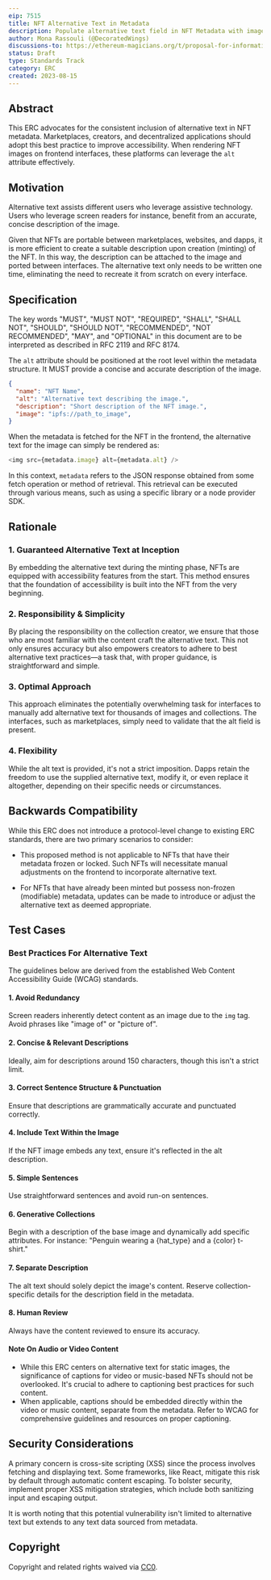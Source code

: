 ```yaml
---
eip: 7515
title: NFT Alternative Text in Metadata
description: Populate alternative text field in NFT Metadata with image description for screen reader.
author: Mona Rassouli (@DecoratedWings)
discussions-to: https://ethereum-magicians.org/t/proposal-for-informational-eip-simple-accessibility-recommendation/14639
status: Draft
type: Standards Track
category: ERC
created: 2023-08-15
---
```


## Abstract

This ERC advocates for the consistent inclusion of alternative text in NFT metadata. Marketplaces, creators, and decentralized applications should adopt this best practice to improve accessibility. When rendering NFT images on frontend interfaces, these platforms can leverage the `alt` attribute effectively.

## Motivation

Alternative text assists different users who leverage assistive technology. Users who leverage screen readers for instance, benefit from an accurate, concise description of the image.

Given that NFTs are portable between marketplaces, websites, and dapps, it is more efficient to create a suitable description upon creation (minting) of the NFT. In this way, the description can be attached to the image and ported between interfaces. The alternative text only needs to be written one time, eliminating the need to recreate it from scratch on every interface.

## Specification

The key words "MUST", "MUST NOT", "REQUIRED", "SHALL", "SHALL NOT", "SHOULD", "SHOULD NOT", "RECOMMENDED", "NOT RECOMMENDED", "MAY", and "OPTIONAL" in this document are to be interpreted as described in RFC 2119 and RFC 8174.

The `alt` attribute should be positioned at the root level within the metadata structure. It MUST provide a concise and accurate description of the image.

```json
{
  "name": "NFT Name",
  "alt": "Alternative text describing the image.",
  "description": "Short description of the NFT image.",
  "image": "ipfs://path_to_image",
}

```

When the metadata is fetched for the NFT in the frontend, the alternative text for the image can simply be rendered as:

```js
<img src={metadata.image} alt={metadata.alt} />
```

In this context, `metadata` refers to the JSON response obtained from some fetch operation or method of retrieval. This retrieval can be executed through various means, such as using a specific library or a node provider SDK.

## Rationale

### 1. Guaranteed Alternative Text at Inception

By embedding the alternative text during the minting phase, NFTs are equipped with accessibility features from the start. This method ensures that the foundation of accessibility is built into the NFT from the very beginning.

### 2. Responsibility & Simplicity

By placing the responsibility on the collection creator, we ensure that those who are most familiar with the content craft the alternative text. This not only ensures accuracy but also empowers creators to adhere to best alternative text practices—a task that, with proper guidance, is straightforward and simple.

### 3. Optimal Approach

This approach eliminates the potentially overwhelming task for interfaces to manually add alternative text for thousands of images and collections. The interfaces, such as marketplaces, simply need to validate that the alt field is present.

### 4. Flexibility

While the alt text is provided, it's not a strict imposition. Dapps retain the freedom to use the supplied alternative text, modify it, or even replace it altogether, depending on their specific needs or circumstances.

## Backwards Compatibility

While this ERC does not introduce a protocol-level change to existing ERC standards, there are two primary scenarios to consider:

* This proposed method is not applicable to NFTs that have their metadata frozen or locked. Such NFTs will necessitate manual adjustments on the frontend to incorporate alternative text.

* For NFTs that have already been minted but possess non-frozen (modifiable) metadata, updates can be made to introduce or adjust the alternative text as deemed appropriate.

## Test Cases

### Best Practices For Alternative Text

The guidelines below are derived from the established Web Content Accessibility Guide (WCAG) standards.

#### 1. Avoid Redundancy

Screen readers inherently detect content as an image due to the `img` tag. Avoid phrases like "image of" or "picture of".

#### 2. Concise & Relevant Descriptions

Ideally, aim for descriptions around 150 characters, though this isn't a strict limit.

#### 3. Correct Sentence Structure & Punctuation

Ensure that descriptions are grammatically accurate and punctuated correctly.

#### 4. Include Text Within the Image

If the NFT image embeds any text, ensure it's reflected in the alt description.

#### 5. Simple Sentences

Use straightforward sentences and avoid run-on sentences.

#### 6. Generative Collections

Begin with a description of the base image and dynamically add specific attributes. For instance: "Penguin wearing a {hat_type} and a {color} t-shirt."

#### 7. Separate Description  

The alt text should solely depict the image's content. Reserve collection-specific details for the description field in the metadata.

#### 8. Human Review

Always have the content reviewed to ensure its accuracy.

#### Note On Audio or Video Content

* While this ERC centers on alternative text for static images, the significance of captions for video or music-based NFTs should not be overlooked. It's crucial to adhere to captioning best practices for such content.
* When applicable, captions should be embedded directly within the video or music content, separate from the metadata. Refer to WCAG for comprehensive guidelines and resources on proper captioning.

## Security Considerations

A primary concern is cross-site scripting (XSS) since the process involves fetching and displaying text. Some frameworks, like React, mitigate this risk by default through automatic content escaping. To bolster security, implement proper XSS mitigation strategies, which include both sanitizing input and escaping output.

It is worth noting that this potential vulnerability isn't limited to alternative text but extends to any text data sourced from metadata.

## Copyright

Copyright and related rights waived via [CC0](../LICENSE.md).
